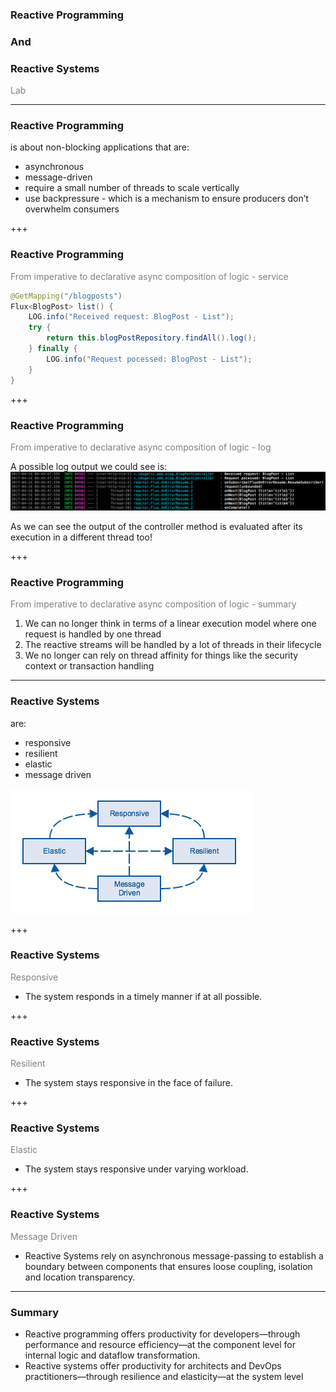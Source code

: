 ### Reactive Programming
### And
### Reactive Systems

<span style="color:gray">Lab</span>

---

### Reactive Programming

is about non-blocking applications that are:

  - asynchronous
  - message-driven
  - require a small number of threads to scale vertically
  - use backpressure - which is a mechanism to ensure producers don’t overwhelm consumers

+++

### Reactive Programming

<span style="color:gray">From imperative to declarative async composition of logic - service</span>

```java
@GetMapping("/blogposts")
Flux<BlogPost> list() {
	LOG.info("Received request: BlogPost - List");
	try {
		return this.blogPostRepository.findAll().log();
	} finally {
		LOG.info("Request pocessed: BlogPost - List");
	}
}
```

+++

### Reactive Programming

<span style="color:gray">From imperative to declarative async composition of logic - log</span>

A possible log output we could see is:
![Log - Reactive](assets/logs-reactive.png?raw=true)

As we can see the output of the controller method is evaluated after its execution in a different thread too!

+++

### Reactive Programming

<span style="color:gray">From imperative to declarative async composition of logic - summary</span>

<ol>
<li class="fragment" data-fragment-index="1">We can no longer think in terms of a linear execution model where one request is handled by one thread</li>
<li class="fragment" data-fragment-index="2">The reactive streams will be handled by a lot of threads in their lifecycle</li>
<li class="fragment" data-fragment-index="3">We no longer can rely on thread affinity for things like the security context or transaction handling</li>
</ol>

---

### Reactive Systems

are:

  - responsive
  - resilient
  - elastic
  - message driven
  
![Reactive Traits](assets/reactive-traits.png?raw=true)

+++

### Reactive Systems

<span style="color:gray">Responsive</span>

  - The system responds in a timely manner if at all possible.

+++

### Reactive Systems

<span style="color:gray">Resilient</span>

  - The system stays responsive in the face of failure.

+++

### Reactive Systems
 
<span style="color:gray">Elastic</span>

  - The system stays responsive under varying workload.

+++

### Reactive Systems

<span style="color:gray">Message Driven</span>

  - Reactive Systems rely on asynchronous message-passing to establish a boundary between components that ensures loose coupling, isolation and location transparency.

---

### Summary

 - Reactive programming offers productivity for developers—through performance and resource efficiency—at the component level for internal logic and dataflow transformation.
 - Reactive systems offer productivity for architects and DevOps practitioners—through resilience and elasticity—at the system level
